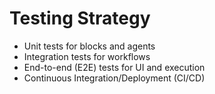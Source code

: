 # Testing Strategy

- Unit tests for blocks and agents
- Integration tests for workflows
- End-to-end (E2E) tests for UI and execution
- Continuous Integration/Deployment (CI/CD)
